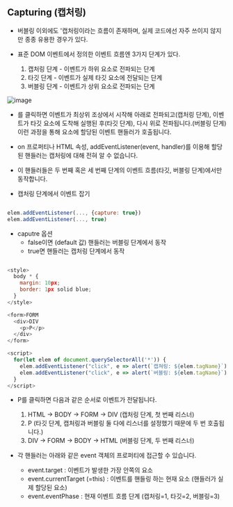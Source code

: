 ## Capturing (캡처링)

- 버블링 이외에도 '캡처링이라는 흐름이 존재하며, 실제 코드에선 자주 쓰이지 않지만 종종 유용한 경우가 있다.

- 표준 DOM 이벤트에서 정의한 이벤트 흐름엔 3가지 단계가 있다.
  1. 캡처링 단계 - 이벤트가 하위 요소로 전파되는 단계
  2. 타깃 단계 - 이벤트가 실제 타깃 요소에 전달되는 단계
  3. 버블링 단계 - 이벤트가 상위 요소로 전파되는 단계

![image](https://user-images.githubusercontent.com/31474272/127935786-ccd2999a-298f-464c-b51b-e67ef63e3f10.png)

- <td>를 클릭하면 이벤트가 최상위 조상에서 시작해 아래로 전파되고(캡처링 단계), 이벤트가 타깃 요소에 도착해 실행된 후(타깃 단계), 다시 위로 전파됩니다.(버블링 단계)
  이런 과정을 통해 요소에 할당된 이벤트 핸들러가 호출됩니다.
- on<event> 프로퍼티나 HTML 속성, addEventListener(event, handler)를 이용해 할당된 핸들러는 캡처링에 대해 전혀 알 수 없습니다.
- 이 핸들러들은 두 번째 혹은 세 번째 단계의 이벤트 흐름(타깃, 버블링 단계)에서만 동작합니다.

- 캡처링 단계에서 이벤트 잡기

```Javascript

elem.addEventListener(..., {capture: true})
elem.addEventListener(..., true)

```

- caputre 옵션
  - false이면 (default 값) 핸들러는 버블링 단계에서 동작
  - true면 핸들러는 캡처링 단계에서 동작

```Javascript

<style>
  body * {
    margin: 10px;
    border: 1px solid blue;
  }
</style>

<form>FORM
  <div>DIV
    <p>P</p>
  </div>
</form>

<script>
  for(let elem of document.querySelectorAll('*')) {
    elem.addEventListener("click", e => alert(`캡쳐링: ${elem.tagName}`), true);
    elem.addEventListener("click", e => alert(`버블링: ${elem.tagName}`));
  }
</script>

```

- P를 클릭하면 다음과 같은 순서로 이벤트가 전달됩니다.

  1. HTML -> BODY -> FORM -> DIV (캡처링 단계, 첫 번째 리스너)
  2. P (타깃 단계, 캡처링과 버블링 둘 다에 리스너를 설정했기 때문에 두 번 호출됩니다.)
  3. DIV -> FORM -> BODY -> HTML (버블링 단계, 두 번째 리스너)

- 각 핸들러는 아래와 같은 event 객체의 프로퍼티에 접근할 수 있습니다.
  - event.target : 이벤트가 발생한 가장 안쪽의 요소
  - event.currentTarget (=this) : 이벤트를 핸들링 하는 현재 요소 (핸들러가 실제 할당된 요소)
  - event.eventPhase : 현재 이벤트 흐름 단계 (캡처링=1, 타깃=2, 버블링=3)
